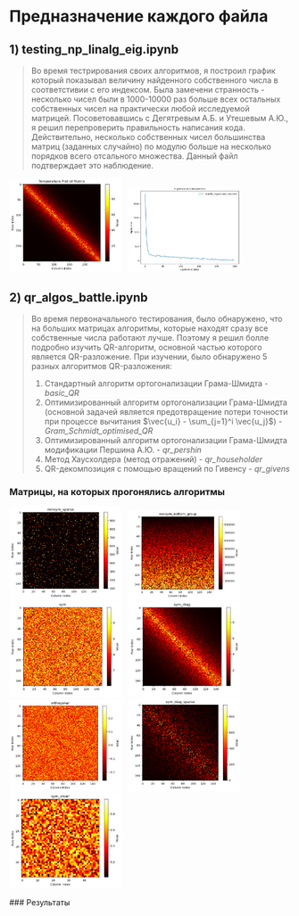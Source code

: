 # Предназначение каждого файла

## 1) **testing_np_linalg_eig.ipynb**
>  Во время тестрирования своих алгоритмов, я построил график который показывал величину найденного собственного числа в соответстивии с его индексом. Была замечени странность - несколько чисел были в 1000-10000 раз больше всех остальных собственных чисел на практически любой исследуемой матрицей. Посоветовавшись с Дегятревым А.Б. и Утешевым А.Ю., я решил перепроверить правильность написания кода. Действительно, несколько собственных чисел большинства матриц (заданных случайно) по модулю больше на несколько порядков всего отсального множества. Данный файл подтверждает это наблюдение.
<p float="left">
  <img src="image1.png" alt="Image 1" width="200" style="margin-right: 10px;" />
  <img src="image2.png" alt="Image 2" width="200" />
</p>

## 2) **qr_algos_battle.ipynb**
> Во время первоначального тестирования, было обнаружено, что на больших матрицах алгоритмы, которые находят сразу все собственные числа работают лучше. Поэтому я решил болле подробно изучить QR-алгоритм, основной частью которого является QR-разложение. При изучении, было обнаружено 5 разных алгоритмов QR-разложения:
> 
>   1) Стандартный алгоритм ортогонализации Грама-Шмидта - *basic_QR*
>   2) Оптимизированный алгоритм ортогонализации Грама-Шмидта (основной задачей является предотвращение потери точности при процессе вычитания $\vec{u_i} - \sum_{j=1}^i \vec{u_j}$) - *Gram_Schmidt_optimised_QR*
>   3) Оптимизированный алгоритм ортогонализации Грама-Шмидта модификации Першина А.Ю. - *qr_pershin*
>   4) Метод Хаусхолдера (метод отражений) - *qr_householder*
>   5) QR-декомпозиция с помощью вращений по Гивенсу - *qr_givens*
>

### Матрицы, на которых прогонялись алгоритмы

<p float="left">
  <img src="matrix_for_qr_1.png" alt="Image 1" width="200" style="margin-right: 10px;" />
    <img src="matrix_for_qr_2.png" alt="Image 1" width="200" style="margin-right: 10px;" />
    <img src="matrix_for_qr_3.png" alt="Image 1" width="200" style="margin-right: 10px;" />
    <img src="matrix_for_qr_4.png" alt="Image 1" width="200" style="margin-right: 10px;" />
    <img src="matrix_for_qr_5.png" alt="Image 1" width="200" style="margin-right: 10px;" />
    <img src="matrix_for_qr_6.png" alt="Image 1" width="200" style="margin-right: 10px;" />
    <img src="matrix_for_qr_7.png" alt="Image 1" width="200" style="margin-right: 10px;" />
</p>
### Результаты
